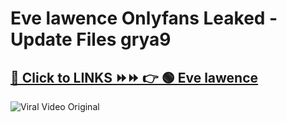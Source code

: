 
 # Eve lawence Onlyfans Leaked - Update Files grya9

## <h2><a href="https://clipsfans.com/Eve_lawence&ref=git">🔗 Click to LINKS ⏩⏩ 👉 🟢 Eve lawence </a></h2>

<a href="https://clipsfans.com/Eve_lawence&ref=git" rel="nofollow" data-target="animated-image.originalLink"><img src="https://i.ibb.co.com/xMMVF88/686577567.gif" alt="Viral Video Original" style="max-width: 100%; display: inline-block;" data-target="animated-image.originalImage"></a>

